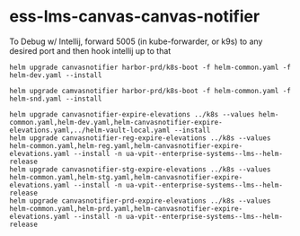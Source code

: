# ess-lms-canvas-canvas-notifier

To Debug w/ Intellij, forward 5005 (in kube-forwarder, or k9s) to any desired port and then hook intellij up to that

```
helm upgrade canvasnotifier harbor-prd/k8s-boot -f helm-common.yaml -f helm-dev.yaml --install
```

```
helm upgrade camvasnotifier harbor-prd/k8s-boot -f helm-common.yaml -f helm-snd.yaml --install
```

```
helm upgrade canvasnotifier-expire-elevations ../k8s --values helm-common.yaml,helm-dev.yaml,helm-canvasnotifier-expire-elevations.yaml,../helm-vault-local.yaml --install
helm upgrade canvasnotifier-reg-expire-elevations ../k8s --values helm-common.yaml,helm-reg.yaml,helm-canvasnotifier-expire-elevations.yaml --install -n ua-vpit--enterprise-systems--lms--helm-release
helm upgrade canvasnotifier-stg-expire-elevations ../k8s --values helm-common.yaml,helm-stg.yaml,helm-canvasnotifier-expire-elevations.yaml --install -n ua-vpit--enterprise-systems--lms--helm-release
helm upgrade canvasnotifier-prd-expire-elevations ../k8s --values helm-common.yaml,helm-prd.yaml,helm-canvasnotifier-expire-elevations.yaml --install -n ua-vpit--enterprise-systems--lms--helm-release
```